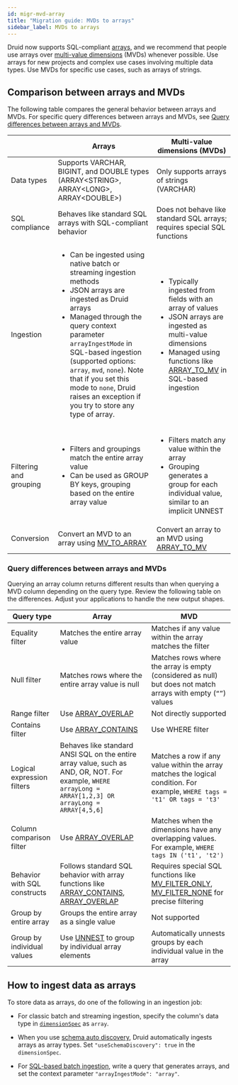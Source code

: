 ```yaml
---
id: migr-mvd-array
title: "Migration guide: MVDs to arrays"
sidebar_label: MVDs to arrays
---
```


<!--
  ~ Licensed to the Apache Software Foundation (ASF) under one
  ~ or more contributor license agreements.  See the NOTICE file
  ~ distributed with this work for additional information
  ~ regarding copyright ownership.  The ASF licenses this file
  ~ to you under the Apache License, Version 2.0 (the
  ~ "License"); you may not use this file except in compliance
  ~ with the License.  You may obtain a copy of the License at
  ~
  ~   http://www.apache.org/licenses/LICENSE-2.0
  ~
  ~ Unless required by applicable law or agreed to in writing,
  ~ software distributed under the License is distributed on an
  ~ "AS IS" BASIS, WITHOUT WARRANTIES OR CONDITIONS OF ANY
  ~ KIND, either express or implied.  See the License for the
  ~ specific language governing permissions and limitations
  ~ under the License.
-->


Druid now supports SQL-compliant [arrays](../querying/arrays.md), and we recommend that people use arrays over [multi-value dimensions](../querying/multi-value-dimensions.md) (MVDs) whenever possible.
Use arrays for new projects and complex use cases involving multiple data types. Use MVDs for specific use cases, such as arrays of strings.

## Comparison between arrays and MVDs

The following table compares the general behavior between arrays and MVDs.
For specific query differences between arrays and MVDs, see [Query differences between arrays and MVDs](#query-differences-between-arrays-and-mvds).

|  | Arrays| Multi-value dimensions (MVDs) |
|---|---|---|
| Data types | Supports VARCHAR, BIGINT, and DOUBLE types (ARRAY<STRING\>, ARRAY<LONG\>, ARRAY<DOUBLE\>) | Only supports arrays of strings (VARCHAR) |
| SQL compliance | Behaves like standard SQL arrays with SQL-compliant behavior | Does not behave like standard SQL arrays; requires special SQL functions |
| Ingestion | <ul><li>Can be ingested using native batch or streaming ingestion methods</li><li>JSON arrays are ingested as Druid arrays</li><li>Managed through the query context parameter `arrayIngestMode` in SQL-based ingestion (supported options: `array`, `mvd`, `none`). Note that if you set this mode to `none`, Druid raises an exception if you try to store any type of array.</li></ul> | <ul><li>Typically ingested from fields with an array of values</li><li>JSON arrays are ingested as multi-value dimensions</li><li>Managed using functions like [ARRAY_TO_MV](../querying/sql-functions.md#array_to_mv) in SQL-based ingestion</li></ul> |
| Filtering and grouping | <ul><li>Filters and groupings match the entire array value</li><li>Can be used as GROUP BY keys, grouping based on the entire array value</li></ul> | <ul><li>Filters match any value within the array</li><li>Grouping generates a group for each individual value, similar to an implicit UNNEST</li></ul> |
| Conversion | Convert an MVD to an array using [MV_TO_ARRAY](../querying/sql-multivalue-string-functions.md) | Convert an array to an MVD using [ARRAY_TO_MV](../querying/sql-functions.md#array_to_mv) |

### Query differences between arrays and MVDs

Querying an array column returns different results than when querying a MVD column depending on the query type. Review the following table on the differences. Adjust your applications to handle the new output shapes.

| Query type | Array | MVD |
|---|---|---|
| Equality filter | Matches the entire array value | Matches if any value within the array matches the filter |
| Null filter | Matches rows where the entire array value is null | Matches rows where the array is empty (considered as null) but does not match arrays with empty (`“”`) values |
| Range filter | Use [ARRAY_OVERLAP](../querying/sql-functions.md#array_overlap) | Not directly supported |
| Contains filter | Use [ARRAY_CONTAINS](../querying/sql-functions.md#array_contains)| Use WHERE filter |
| Logical expression filters | Behaves like standard ANSI SQL on the entire array value, such as AND, OR, NOT. For example, `WHERE arrayLong = ARRAY[1,2,3] OR arrayLong = ARRAY[4,5,6]` | Matches a row if any value within the array matches the logical condition. For example, `WHERE tags = 't1' OR tags = 't3'` |
| Column comparison filter | Use [ARRAY_OVERLAP](../querying/sql-functions.md#array_overlap) | Matches when the dimensions have any overlapping values. For example, `WHERE tags IN ('t1', 't2')` |
| Behavior with SQL constructs | Follows standard SQL behavior with array functions like [ARRAY_CONTAINS](../querying/sql-functions.md#array_contains), [ARRAY_OVERLAP](../querying/sql-functions.md#array_overlap) | Requires special SQL functions like [MV_FILTER_ONLY](../querying/sql-functions.md#mv_filter_none), [MV_FILTER_NONE](../querying/sql-functions.md#mv_filter_only) for precise filtering |
| Group by entire array | Groups the entire array as a single value | Not supported |
| Group by individual values | Use [UNNEST](../querying/sql.md#unnest) to group by individual array elements | Automatically unnests groups by each individual value in the array |

## How to ingest data as arrays

To store data as arrays, do one of the following in an ingestion job:

* For classic batch and streaming ingestion, specify the column's data type in [`dimensionSpec`](../ingestion/ingestion-spec.md#dimensionsspec) as `array`.

* When you use [schema auto discovery](../ingestion/schema-design.md#type-aware-schema-discovery), Druid automatically ingests arrays as array types. Set `"useSchemaDiscovery": true` in the `dimensionSpec`.

* For [SQL-based batch ingestion](../multi-stage-query/index.md), write a query that generates arrays, and set the context parameter `"arrayIngestMode": "array"`.

